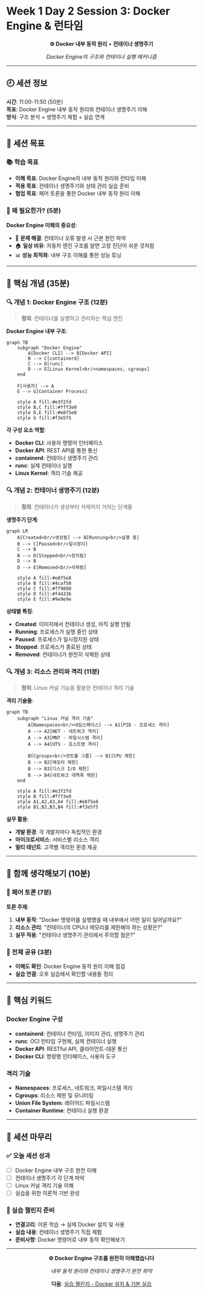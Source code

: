 # Week 1 Day 2 Session 3: Docker Engine & 런타임

<div align="center">

**⚙️ Docker 내부 동작 원리** • **컨테이너 생명주기**

*Docker Engine의 구조와 컨테이너 실행 메커니즘*

</div>

---

## 🕘 세션 정보

**시간**: 11:00-11:50 (50분)  
**목표**: Docker Engine 내부 동작 원리와 컨테이너 생명주기 이해  
**방식**: 구조 분석 + 생명주기 체험 + 실습 연계

---

## 🎯 세션 목표

### 📚 학습 목표
- **이해 목표**: Docker Engine의 내부 동작 원리와 런타임 이해
- **적용 목표**: 컨테이너 생명주기와 상태 관리 실습 준비
- **협업 목표**: 페어 토론을 통한 Docker 내부 동작 원리 이해

### 🤔 왜 필요한가? (5분)

**Docker Engine 이해의 중요성**:
- 💼 **문제 해결**: 컨테이너 오류 발생 시 근본 원인 파악
- 🏠 **일상 비유**: 자동차 엔진 구조를 알면 고장 진단이 쉬운 것처럼
- 📊 **성능 최적화**: 내부 구조 이해를 통한 성능 튜닝

---

## 📖 핵심 개념 (35분)

### 🔍 개념 1: Docker Engine 구조 (12분)

> **정의**: 컨테이너를 실행하고 관리하는 핵심 엔진

**Docker Engine 내부 구조**:
```mermaid
graph TB
    subgraph "Docker Engine"
        A[Docker CLI] --> B[Docker API]
        B --> C[containerd]
        C --> D[runc]
        D --> E[Linux Kernel<br/>namespaces, cgroups]
    end
    
    F[사용자] --> A
    E --> G[Container Process]
    
    style A fill:#e3f2fd
    style B,C fill:#fff3e0
    style D,E fill:#e8f5e8
    style G fill:#f3e5f5
```

**각 구성 요소 역할**:
- **Docker CLI**: 사용자 명령어 인터페이스
- **Docker API**: REST API를 통한 통신
- **containerd**: 컨테이너 생명주기 관리
- **runc**: 실제 컨테이너 실행
- **Linux Kernel**: 격리 기술 제공

### 🔍 개념 2: 컨테이너 생명주기 (12분)

> **정의**: 컨테이너가 생성부터 삭제까지 거치는 단계들

**생명주기 단계**:
```mermaid
graph LR
    A[Created<br/>생성됨] --> B[Running<br/>실행 중]
    B --> C[Paused<br/>일시정지]
    C --> B
    B --> D[Stopped<br/>정지됨]
    D --> B
    D --> E[Removed<br/>삭제됨]
    
    style A fill:#e8f5e8
    style B fill:#4caf50
    style C fill:#ff9800
    style D fill:#f44336
    style E fill:#9e9e9e
```

**상태별 특징**:
- **Created**: 이미지에서 컨테이너 생성, 아직 실행 안됨
- **Running**: 프로세스가 실행 중인 상태
- **Paused**: 프로세스가 일시정지된 상태
- **Stopped**: 프로세스가 종료된 상태
- **Removed**: 컨테이너가 완전히 삭제된 상태

### 🔍 개념 3: 리소스 관리와 격리 (11분)

> **정의**: Linux 커널 기능을 활용한 컨테이너 격리 기술

**격리 기술들**:
```mermaid
graph TB
    subgraph "Linux 커널 격리 기술"
        A[Namespaces<br/>네임스페이스] --> A1[PID - 프로세스 격리]
        A --> A2[NET - 네트워크 격리]
        A --> A3[MNT - 파일시스템 격리]
        A --> A4[UTS - 호스트명 격리]
        
        B[Cgroups<br/>컨트롤 그룹] --> B1[CPU 제한]
        B --> B2[메모리 제한]
        B --> B3[디스크 I/O 제한]
        B --> B4[네트워크 대역폭 제한]
    end
    
    style A fill:#e3f2fd
    style B fill:#fff3e0
    style A1,A2,A3,A4 fill:#e8f5e8
    style B1,B2,B3,B4 fill:#f3e5f5
```

**실무 활용**:
- **개발 환경**: 각 개발자마다 독립적인 환경
- **마이크로서비스**: 서비스별 리소스 격리
- **멀티 테넌트**: 고객별 격리된 환경 제공

---

## 💭 함께 생각해보기 (10분)

### 🤝 페어 토론 (7분)
**토론 주제**:
1. **내부 동작**: "Docker 명령어를 실행했을 때 내부에서 어떤 일이 일어날까요?"
2. **리소스 관리**: "컨테이너의 CPU나 메모리를 제한해야 하는 상황은?"
3. **실무 적용**: "컨테이너 생명주기 관리에서 주의할 점은?"

### 🎯 전체 공유 (3분)
- **이해도 확인**: Docker Engine 동작 원리 이해 점검
- **실습 연결**: 오후 실습에서 확인할 내용들 정리

---

## 🔑 핵심 키워드

### Docker Engine 구성
- **containerd**: 컨테이너 런타임, 이미지 관리, 생명주기 관리
- **runc**: OCI 런타임 구현체, 실제 컨테이너 실행
- **Docker API**: RESTful API, 클라이언트-데몬 통신
- **Docker CLI**: 명령행 인터페이스, 사용자 도구

### 격리 기술
- **Namespaces**: 프로세스, 네트워크, 파일시스템 격리
- **Cgroups**: 리소스 제한 및 모니터링
- **Union File System**: 레이어드 파일시스템
- **Container Runtime**: 컨테이너 실행 환경

---

## 📝 세션 마무리

### ✅ 오늘 세션 성과
- [ ] Docker Engine 내부 구조 완전 이해
- [ ] 컨테이너 생명주기 각 단계 파악
- [ ] Linux 커널 격리 기술 이해
- [ ] 실습을 위한 이론적 기반 완성

### 🎯 실습 챌린지 준비
- **연결고리**: 이론 학습 → 실제 Docker 설치 및 사용
- **실습 내용**: 컨테이너 생명주기 직접 체험
- **준비사항**: Docker 명령어로 내부 동작 확인해보기

---

<div align="center">

**⚙️ Docker Engine 구조를 완전히 이해했습니다**

*내부 동작 원리와 컨테이너 생명주기 완전 파악*

**다음**: [실습 챌린지 - Docker 설치 & 기본 실습](../README.md#실습-챌린지)

</div>
